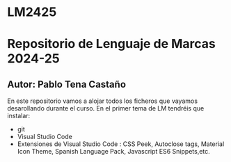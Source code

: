 # LM2425
# Repositorio de Lenguaje de Marcas 2024-25
## Autor: Pablo Tena Castaño
En este repositorio vamos a alojar todos los ficheros que vayamos desarollando durante el curso. En el primer tema de LM tendréis que instalar:
- git
- Visual Studio Code 
- Extensiones de Visual Studio Code : CSS Peek, Autoclose tags, Material Icon Theme, Spanish Language Pack, Javascript ES6 Snippets,etc.